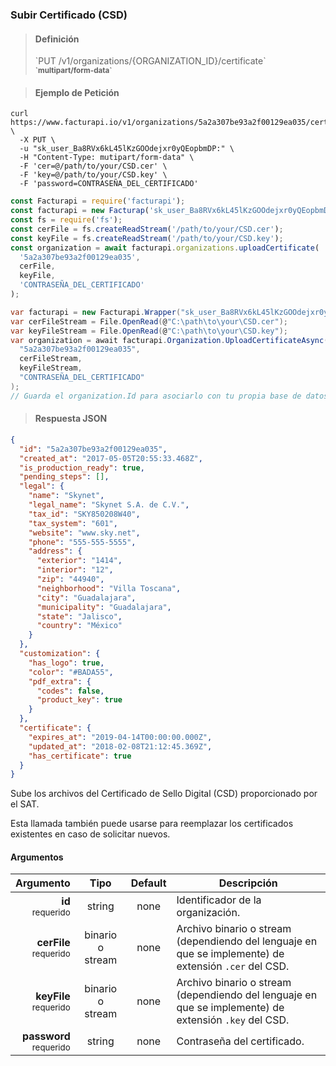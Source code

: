 ### Subir Certificado (CSD)

> <h4 class="toc-ignore">Definición</h4>
> `PUT /v1/organizations/{ORGANIZATION_ID}/certificate`
> <br/>
> <small><strong>`multipart/form-data`</strong></small>

> <h4 class="toc-ignore">Ejemplo de Petición</h4>

```shell
curl https://www.facturapi.io/v1/organizations/5a2a307be93a2f00129ea035/certificate \
  -X PUT \
  -u "sk_user_Ba8RVx6kL45lKzGOOdejxr0yQEopbmDP:" \
  -H "Content-Type: mutipart/form-data" \
  -F 'cer=@/path/to/your/CSD.cer' \
  -F 'key=@/path/to/your/CSD.key' \
  -F 'password=CONTRASEÑA_DEL_CERTIFICADO'
```

```javascript
const Facturapi = require('facturapi');
const facturapi = new Facturap('sk_user_Ba8RVx6kL45lKzGOOdejxr0yQEopbmDP');
const fs = require('fs');
const cerFile = fs.createReadStream('/path/to/your/CSD.cer');
const keyFile = fs.createReadStream('/path/to/your/CSD.key');
const organization = await facturapi.organizations.uploadCertificate(
  '5a2a307be93a2f00129ea035',
  cerFile,
  keyFile,
  'CONTRASEÑA_DEL_CERTIFICADO'
);
```

```csharp
var facturapi = new Facturapi.Wrapper("sk_user_Ba8RVx6kL45lKzGOOdejxr0yQEopbmDP");
var cerFileStream = File.OpenRead(@"C:\path\to\your\CSD.cer");
var keyFileStream = File.OpenRead(@"C:\path\to\your\CSD.key");
var organization = await facturapi.Organization.UploadCertificateAsync(
  "5a2a307be93a2f00129ea035",
  cerFileStream,
  keyFileStream,
  "CONTRASEÑA_DEL_CERTIFICADO"
);
// Guarda el organization.Id para asociarlo con tu propia base de datos
```

> <h4 class="toc-ignore">Respuesta JSON</h4>

```json
{
  "id": "5a2a307be93a2f00129ea035",
  "created_at": "2017-05-05T20:55:33.468Z",
  "is_production_ready": true,
  "pending_steps": [],
  "legal": {
    "name": "Skynet",
    "legal_name": "Skynet S.A. de C.V.",
    "tax_id": "SKY850208W40",
    "tax_system": "601",
    "website": "www.sky.net",
    "phone": "555-555-5555",
    "address": {
      "exterior": "1414",
      "interior": "12",
      "zip": "44940",
      "neighborhood": "Villa Toscana",
      "city": "Guadalajara",
      "municipality": "Guadalajara",
      "state": "Jalisco",
      "country": "México"
    }
  },
  "customization": {
    "has_logo": true,
    "color": "#BADA55",
    "pdf_extra": {
      "codes": false,
      "product_key": true
    }
  },
  "certificate": {
    "expires_at": "2019-04-14T00:00:00.000Z",
    "updated_at": "2018-02-08T21:12:45.369Z",
    "has_certificate": true
  }
}
```

Sube los archivos del Certificado de Sello Digital (CSD) proporcionado por el SAT.

Esta llamada también puede usarse para reemplazar los certificados existentes en caso de solicitar nuevos.

#### Argumentos

Argumento | Tipo | Default | Descripción
---------:|:----:|:-------:| -----------
**id**<br><small>requerido</small> | string | none | Identificador de la organización.
**cerFile**<br><small>requerido</small> | binario o stream | none | Archivo binario o stream (dependiendo del lenguaje en que se implemente) de extensión `.cer` del CSD.
**keyFile**<br><small>requerido</small> | binario o stream | none | Archivo binario o stream (dependiendo del lenguaje en que se implemente) de extensión `.key` del CSD.
**password**<br><small>requerido</small> | string | none | Contraseña del certificado.
